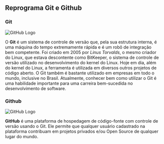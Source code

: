 ## Reprograma Git e Github

### Git

![GitHub Logo](https://media.giphy.com/media/kH6CqYiquZawmU1HI6/giphy.gif)

O **Git** é um sistema de controle de versão que, pela sua estrutura interna, é uma máquina do tempo extremamente rápida e é um robô de integração bem competente.
Foi criado em 2005 por _Linus Torvalds_, o mesmo criador do Linux, que estava descontente como BitKeeper, o sistema de controle de versão utilizado no desenvolvimento do kernel do Linux.
Hoje em dia, além do kernel do Linux, a ferramenta é utilizada em diversos outros projetos de código aberto. O Git também é bastante utilizado em empresas em todo o mundo, inclusive no Brasil.
Atualmente, conhecer bem como utilizar o Git é uma habilidade importante para uma carreira bem-sucedida no desenvolvimento de software.

### Github

![GitHub Logo](https://media.giphy.com/media/du3J3cXyzhj75IOgvA/giphy.gif)

**GitHub** é uma plataforma de hospedagem de código-fonte com controle de versão usando o Git. Ele permite que qualquer usuário cadastrado na plataforma contribuam em projetos privados e/ou Open Source de qualquer lugar do mundo.

